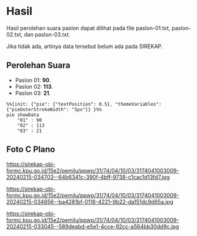 # Hasil

Hasil perolehan suara paslon dapat dilihat pada file paslon-01.txt, paslon-02.txt, dan paslon-03.txt.

Jika tidak ada, artinya data tersebut belum ada pada SIREKAP.

## Perolehan Suara

 * Paslon 01: **90**.
 * Paslon 02: **113**.
 * Paslon 03: **21**.

```mermaid
%%{init: {"pie": {"textPosition": 0.5}, "themeVariables": {"pieOuterStrokeWidth": "5px"}} }%%
pie showData
    "01" : 90
    "02" : 113
    "03" : 21
```
## Foto C Plano

https://sirekap-obj-formc.kpu.go.id/15e2/pemilu/ppwp/31/74/04/10/03/3174041003009-20240215-034703--64b6341c-390f-4bff-9738-c1cac1d13fd7.jpg

https://sirekap-obj-formc.kpu.go.id/15e2/pemilu/ppwp/31/74/04/10/03/3174041003009-20240215-034856--ba4281bf-0118-4221-9b22-da151dc9d65a.jpg

https://sirekap-obj-formc.kpu.go.id/15e2/pemilu/ppwp/31/74/04/10/03/3174041003009-20240215-033045--589deabd-e5e1-4cce-92cc-a564bb30dd9c.jpg
